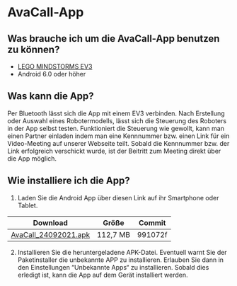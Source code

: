 # AvaCall-App

## Was brauche ich um die AvaCall-App benutzen zu können?

- [LEGO MINDSTORMS EV3](https://www.lego.com/en-de/product/lego-mindstorms-ev3-31313)
- Android 6.0 oder höher

## Was kann die App?

Per Bluetooth lässt sich die App mit einem EV3 verbinden. Nach Erstellung oder Auswahl eines Robotermodells, lässt sich die Steuerung des Roboters in der App selbst testen. Funktioniert die Steuerung wie gewollt, kann man einen Partner einladen indem man eine Kennnummer bzw. einen Link für ein Video-Meeting auf unserer Webseite teilt. Sobald die Kennnummer bzw. der Link erfolgreich verschickt wurde, ist der Beitritt zum Meeting direkt über die App möglich. 

## Wie installiere ich die App?

1. Laden Sie die Android App über diesen Link auf ihr Smartphone oder Tablet.
 
 Download | Größe | Commit
--- | --- | --- 
[AvaCall_24092021.apk](https://drive.google.com/file/d/1a2OFuyWEKPfk147vtX_kwlDWRylxYIP7/view?usp=sharing) | 112,7 MB | 991072f
2. Installieren Sie die heruntergeladene APK-Datei. Eventuell warnt Sie der Paketinstaller die unbekannte APP zu installieren. Erlauben Sie dann in den Einstellungen “Unbekannte Apps“ zu installieren. Sobald dies erledigt ist, kann die App auf dem Gerät installiert werden.

